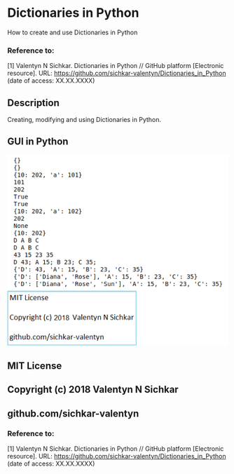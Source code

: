 # Dictionaries in Python
How to create and use Dictionaries in Python

### Reference to:
[1] Valentyn N Sichkar. Dictionaries in Python // GitHub platform [Electronic resource]. URL: https://github.com/sichkar-valentyn/Dictionaries_in_Python (date of access: XX.XX.XXXX)

## Description
Creating, modifying and using Dictionaries in Python.

## GUI in Python
![Result](images/Dictionaries_in_Python.png)

## MIT License
## Copyright (c) 2018 Valentyn N Sichkar
## github.com/sichkar-valentyn
### Reference to:
[1] Valentyn N Sichkar. Dictionaries in Python // GitHub platform [Electronic resource]. URL: https://github.com/sichkar-valentyn/Dictionaries_in_Python (date of access: XX.XX.XXXX)
